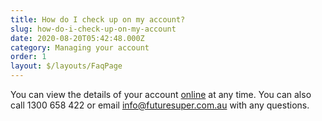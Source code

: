 ```yaml
---
title: How do I check up on my account?
slug: how-do-i-check-up-on-my-account
date: 2020-08-20T05:42:48.000Z
category: Managing your account
order: 1
layout: $/layouts/FaqPage
---
```

You can view the details of your account [online](https://my.futuresuper.com.au/) at any time. You can also call 1300 658 422 or email [info@futuresuper.com.au](mailto:info@futuresuper.com.au) with any questions.